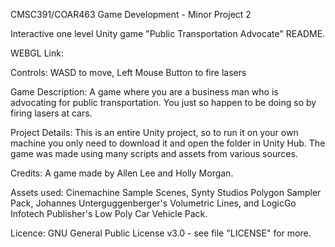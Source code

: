 CMSC391/COAR463 Game Development - Minor Project 2

Interactive one level Unity game "Public Transportation Advocate" README. 

WEBGL Link: 

Controls: WASD to move, Left Mouse Button to fire lasers 

Game Description: A game where you are a business man who is advocating for public transportation. You just so happen to be doing so by firing lasers at cars.  

Project Details: This is an entire Unity project, so to run it on your own machine you only need to download it and open the folder in Unity Hub. The game was made using many scripts and assets from various sources.

Credits: A game made by Allen Lee and Holly Morgan. 

Assets used: Cinemachine Sample Scenes, Synty Studios Polygon Sampler Pack, Johannes Unterguggenberger's Volumetric Lines, and LogicGo Infotech Publisher's Low Poly Car Vehicle Pack.  

Licence: GNU General Public License v3.0 - see file "LICENSE" for more.
